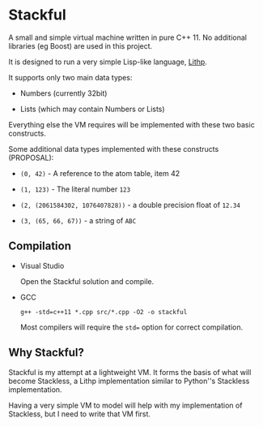 Stackful
========

A small and simple virtual machine written in pure C++ 11. No additional
libraries (eg Boost) are used in this project.

It is designed to run a very simple Lisp-like language, [Lithp](http://github.com/andrakis/node-lithp).

It supports only two main data types:

* Numbers (currently 32bit)

* Lists (which may contain Numbers or Lists)

Everything else the VM requires will be implemented with these two basic constructs.

Some additional data types implemented with these constructs (PROPOSAL):

* `(0, 42)` - A reference to the atom table, item 42

* `(1, 123)` - The literal number `123`

* `(2, (2061584302, 1076407828))` - a double precision float of `12.34`

* `(3, (65, 66, 67))` - a string of `ABC`


Compilation
-----------

* Visual Studio

   Open the Stackful solution and compile.

* GCC

   `g++ -std=c++11 *.cpp src/*.cpp -O2 -o stackful`

   Most compilers will require the `std=` option for correct compilation.

Why Stackful?
-------------

Stackful is my attempt at a lightweight VM. It forms the basis of what will
become Stackless, a Lithp implementation similar to Python''s Stackless
implementation.

Having a very simple VM to model will help with my implementation of
Stackless, but I need to write that VM first.

